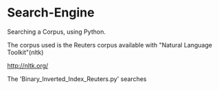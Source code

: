 Search-Engine
=============

Searching a Corpus, using Python.

The corpus used is the Reuters corpus available with "Natural Language Toolkit"(nltk)

http://nltk.org/

The 'Binary_Inverted_Index_Reuters.py' searches 


